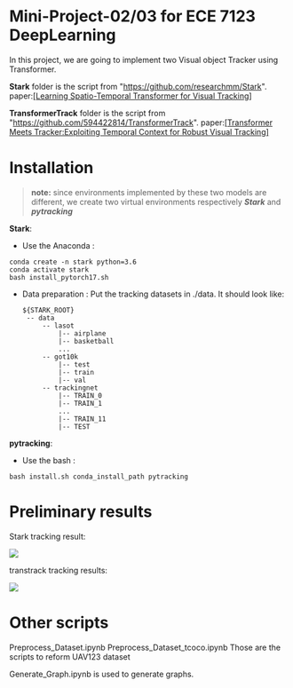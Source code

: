 # Mini-Project-02/03 for ECE 7123 DeepLearning
In this project, we are going to implement two Visual object Tracker using Transformer. 

**Stark** folder is the script from "https://github.com/researchmm/Stark". paper:[[Learning Spatio-Temporal Transformer for Visual Tracking]](https://openaccess.thecvf.com/content/ICCV2021/papers/Yan_Learning_Spatio-Temporal_Transformer_for_Visual_Tracking_ICCV_2021_paper.pdf)

**TransformerTrack** folder is the script from "https://github.com/594422814/TransformerTrack". paper:[[Transformer Meets Tracker:Exploiting Temporal Context for Robust Visual Tracking]](https://arxiv.org/pdf/2103.11681.pdf)

# Installation
>**note:** since environments implemented by these two models are different, we create two virtual environments respectively ***Stark*** and ***pytracking***

**Stark**: 

 - Use the Anaconda : 
```
conda create -n stark python=3.6
conda activate stark
bash install_pytorch17.sh
```
 - Data preparation : Put the tracking datasets in ./data. It should look like:
   ```
   ${STARK_ROOT}
    -- data
        -- lasot
            |-- airplane
            |-- basketball
            ...
        -- got10k
            |-- test
            |-- train
            |-- val
        -- trackingnet
            |-- TRAIN_0
            |-- TRAIN_1
            ...
            |-- TRAIN_11
            |-- TEST
   ```
**pytracking**: 
 - Use the bash : 
 
 ```bash install.sh conda_install_path pytracking```

# Preliminary results
Stark tracking result:

![](../main/stark.png)

transtrack tracking results:

![](../main/transtrack.png)

# Other scripts
Preprocess_Dataset.ipynb
Preprocess_Dataset_tcoco.ipynb
Those are the scripts to reform UAV123 dataset

Generate_Graph.ipynb is used to generate graphs.

